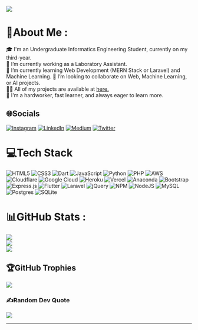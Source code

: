 [![](https://visitcount.itsvg.in/api?id=adanngrha&icon=0&color=12)](https://visitcount.itsvg.in)

# 💫About Me :
🎓 I'm an Undergraduate Informatics Engineering Student, currently on my third-year.  
🔭 I’m currently working as a Laboratory Assistant.  
🌱 I’m currently learning Web Development (MERN Stack or Laravel) and Machine Learning.
👯 I’m looking to collaborate on Web, Machine Learning, or AI projects.    
👨‍💻 All of my projects are available at [here.](https://adanngrha.notion.site/30b00669ee3f41ac88b2d5d00d3def23?v=02517b838e8a4741a221d8825b2ef2d0)  
💪 I'm a hardworker, fast learner, and always eager to learn more.


## 🌐Socials
[![Instagram](https://img.shields.io/badge/Instagram-%23E4405F.svg?logo=Instagram&logoColor=white)](https://instagram.com/adanngrha) [![LinkedIn](https://img.shields.io/badge/LinkedIn-%230077B5.svg?logo=linkedin&logoColor=white)](https://linkedin.com/in/ardana-nugraha) [![Medium](https://img.shields.io/badge/Medium-12100E?logo=medium&logoColor=white)](https://medium.com/@adanngrha) [![Twitter](https://img.shields.io/badge/Twitter-%231DA1F2.svg?logo=Twitter&logoColor=white)](https://twitter.com/adanngrha) 

# 💻Tech Stack
![HTML5](https://img.shields.io/badge/html5-%23E34F26.svg?style=for-the-badge&logo=html5&logoColor=white) ![CSS3](https://img.shields.io/badge/css3-%231572B6.svg?style=for-the-badge&logo=css3&logoColor=white) ![Dart](https://img.shields.io/badge/dart-%230175C2.svg?style=for-the-badge&logo=dart&logoColor=white) ![JavaScript](https://img.shields.io/badge/javascript-%23323330.svg?style=for-the-badge&logo=javascript&logoColor=%23F7DF1E) ![Python](https://img.shields.io/badge/python-3670A0?style=for-the-badge&logo=python&logoColor=ffdd54) ![PHP](https://img.shields.io/badge/php-%23777BB4.svg?style=for-the-badge&logo=php&logoColor=white) ![AWS](https://img.shields.io/badge/AWS-%23FF9900.svg?style=for-the-badge&logo=amazon-aws&logoColor=white) ![Cloudflare](https://img.shields.io/badge/Cloudflare-F38020?style=for-the-badge&logo=Cloudflare&logoColor=white) ![Google Cloud](https://img.shields.io/badge/Google%20Cloud-%234285F4.svg?style=for-the-badge&logo=google-cloud&logoColor=white) ![Heroku](https://img.shields.io/badge/heroku-%23430098.svg?style=for-the-badge&logo=heroku&logoColor=white) ![Vercel](https://img.shields.io/badge/vercel-%23000000.svg?style=for-the-badge&logo=vercel&logoColor=white) ![Anaconda](https://img.shields.io/badge/Anaconda-%2344A833.svg?style=for-the-badge&logo=anaconda&logoColor=white) ![Bootstrap](https://img.shields.io/badge/bootstrap-%23563D7C.svg?style=for-the-badge&logo=bootstrap&logoColor=white) ![Express.js](https://img.shields.io/badge/express.js-%23404d59.svg?style=for-the-badge&logo=express&logoColor=%2361DAFB) ![Flutter](https://img.shields.io/badge/Flutter-%2302569B.svg?style=for-the-badge&logo=Flutter&logoColor=white) ![Laravel](https://img.shields.io/badge/laravel-%23FF2D20.svg?style=for-the-badge&logo=laravel&logoColor=white) ![jQuery](https://img.shields.io/badge/jquery-%230769AD.svg?style=for-the-badge&logo=jquery&logoColor=white) ![NPM](https://img.shields.io/badge/NPM-%23000000.svg?style=for-the-badge&logo=npm&logoColor=white) ![NodeJS](https://img.shields.io/badge/node.js-6DA55F?style=for-the-badge&logo=node.js&logoColor=white)  ![MySQL](https://img.shields.io/badge/mysql-%2300f.svg?style=for-the-badge&logo=mysql&logoColor=white) ![Postgres](https://img.shields.io/badge/postgres-%23316192.svg?style=for-the-badge&logo=postgresql&logoColor=white) ![SQLite](https://img.shields.io/badge/sqlite-%2307405e.svg?style=for-the-badge&logo=sqlite&logoColor=white) 

# 📊GitHub Stats :
![](https://github-readme-stats.vercel.app/api?username=adanngrha&theme=nord&hide_border=true&include_all_commits=false&count_private=true)<br/>
![](https://github-readme-streak-stats.herokuapp.com/?user=adanngrha&theme=nord&hide_border=true)<br/>
![](https://github-readme-stats.vercel.app/api/top-langs/?username=adanngrha&theme=nord&hide_border=true&include_all_commits=false&count_private=true&layout=compact)

## 🏆GitHub Trophies
![](https://github-profile-trophy.vercel.app/?username=adanngrha&theme=nord&no-frame=true&no-bg=false&margin-w=4)

### ✍️Random Dev Quote
![](https://quotes-github-readme.vercel.app/api?type=horizontal&theme=tokyonight)

---


